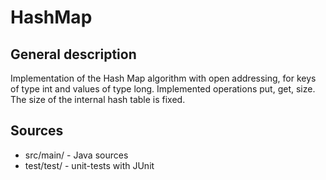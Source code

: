 # HashMap

## General description

Implementation of the Hash Map algorithm with open addressing, for keys of type int and values of type long. Implemented operations put, get, size. The size of the internal hash table is fixed.

## Sources

* src/main/ - Java sources
* test/test/ - unit-tests with JUnit
